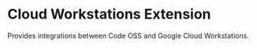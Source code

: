 # Cloud Workstations Extension

Provides integrations between Code OSS and Google Cloud Workstations.
